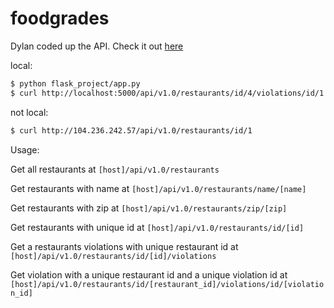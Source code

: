 foodgrades
============

Dylan coded up the API. Check it out [here](https://github.com/dylanportelance/foodgrades)

local:

```bash
$ python flask_project/app.py
$ curl http://localhost:5000/api/v1.0/restaurants/id/4/violations/id/1
```

not local:

```bash
$ curl http://104.236.242.57/api/v1.0/restaurants/id/1
```

Usage:

Get all restaurants at ```[host]/api/v1.0/restaurants```

Get restaurants with name at ```[host]/api/v1.0/restaurants/name/[name]```

Get restaurants with zip at ```[host]/api/v1.0/restaurants/zip/[zip]```

Get restaurants with unique id at ```[host]/api/v1.0/restaurants/id/[id]```

Get a restaurants violations with unique restaurant id at ```[host]/api/v1.0/restaurants/id/[id]/violations```

Get violation with a unique restaurant id and a unique violation id at ```[host]/api/v1.0/restaurants/id/[restaurant_id]/violations/id/[violation_id]```




